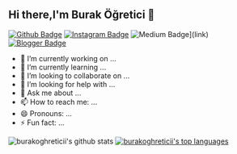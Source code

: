 ## Hi there,I'm Burak Öğretici 👋

[![Github Badge](https://img.shields.io/badge/-Github-000?style=quare&labelColor=000&logo=Github&logoColor=white&link=link)](https://github.com/burakogreticii) 
[![Instagram Badge](https://img.shields.io/badge/-Instagram-C13584?style=flat-quare&labelColor=C13584&logo=instagram&logoColor=white&link=link)](https://www.instagram.com/burakogreticii/?hl=tr) 
![Medium Badge](https://img.shields.io/badge/-Medium-757575?style=flat-quare&labelColor=757575&logo=Medium&logoColor=white&link=link)](link) 
[![Blogger Badge](https://img.shields.io/badge/-Blogger-FF9800?style=flat-quare&labelColor=FF9800&logo=Blogger&logoColor=white&link=link)](link)

- 🔭 I’m currently working on ...
- 🌱 I’m currently learning ...
- 👯 I’m looking to collaborate on ...
- 🤔 I’m looking for help with ...
- 💬 Ask me about ...
- 📫 How to reach me: ...
- 😄 Pronouns: ...
- ⚡ Fun fact: ...

 
![burakoghreticii's github stats](https://github-readme-stats.vercel.app/api?username=burakogreticii&show_icons=true&theme=merko)
[![burakoghreticii's top languages](https://github-readme-stats.vercel.app/api/top-langs/?username=burakogreticii&theme=blue-green)](https://github.com/burakogreticii/github-readme-stats)



